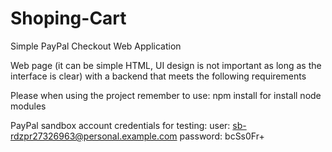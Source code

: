 # Shoping-Cart
Simple PayPal Checkout Web Application

Web page (it can be simple HTML, UI design is not important as long as the interface is clear) with a backend that meets the following requirements

Please when using the project remember to use: npm install for install node modules

PayPal sandbox account credentials for testing: 
            user: sb-rdzpr27326963@personal.example.com
            password: bcSs0Fr+


